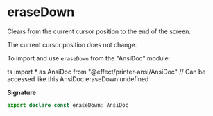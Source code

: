 # eraseDown

Clears from the current cursor position to the end of the screen.

The current cursor position does not change.

To import and use `eraseDown` from the "AnsiDoc" module:

ts
import \* as AnsiDoc from "@effect/printer-ansi/AnsiDoc"
// Can be accessed like this
AnsiDoc.eraseDown
undefined

**Signature**

```ts
export declare const eraseDown: AnsiDoc
```
